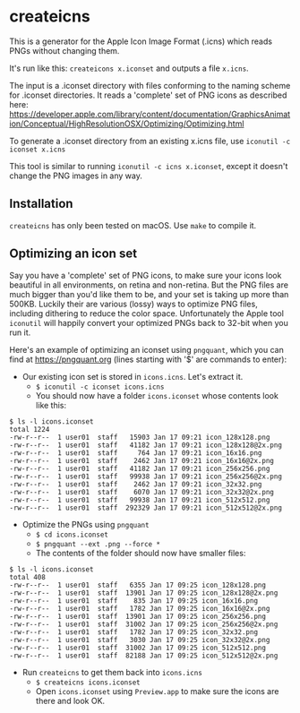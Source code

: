 # createicns

This is a generator for the Apple Icon Image Format (.icns) which reads PNGs
without changing them.

It's run like this: `createicons x.iconset` and outputs a file `x.icns`.

The input is a .iconset directory with files conforming to the naming scheme
for .iconset directories. It reads a 'complete' set of PNG icons as described
here:
<https://developer.apple.com/library/content/documentation/GraphicsAnimation/Conceptual/HighResolutionOSX/Optimizing/Optimizing.html>

To generate a .iconset directory from an existing x.icns file, use
`iconutil -c iconset x.icns`

This tool is similar to running `iconutil -c icns x.iconset`, except it
doesn't change the PNG images in any way.

## Installation

`createicns` has only been tested on macOS. Use `make` to compile it.

## Optimizing an icon set

Say you have a 'complete' set of PNG icons, to make sure your icons look
beautiful in all environments, on retina and non-retina. But the PNG files
are much bigger than you'd like them to be, and your set is taking up
more than 500KB. Luckily their are various (lossy) ways to optimize PNG
files, including dithering to reduce the color space. Unfortunately the
Apple tool `iconutil` will happily convert your optimized PNGs back to
32-bit when you run it.

Here's an example of optimizing an iconset using `pngquant`, which you
can find at <https://pngquant.org> (lines starting with '$' are commands
to enter):

* Our existing icon set is stored in `icons.icns`. Let's extract it.
  * `$ iconutil -c iconset icons.icns`
  * You should now have a folder `icons.iconset` whose contents look like this:
```
$ ls -l icons.iconset
total 1224
-rw-r--r--  1 user01  staff   15903 Jan 17 09:21 icon_128x128.png
-rw-r--r--  1 user01  staff   41182 Jan 17 09:21 icon_128x128@2x.png
-rw-r--r--  1 user01  staff     764 Jan 17 09:21 icon_16x16.png
-rw-r--r--  1 user01  staff    2462 Jan 17 09:21 icon_16x16@2x.png
-rw-r--r--  1 user01  staff   41182 Jan 17 09:21 icon_256x256.png
-rw-r--r--  1 user01  staff   99938 Jan 17 09:21 icon_256x256@2x.png
-rw-r--r--  1 user01  staff    2462 Jan 17 09:21 icon_32x32.png
-rw-r--r--  1 user01  staff    6070 Jan 17 09:21 icon_32x32@2x.png
-rw-r--r--  1 user01  staff   99938 Jan 17 09:21 icon_512x512.png
-rw-r--r--  1 user01  staff  292329 Jan 17 09:21 icon_512x512@2x.png
```
* Optimize the PNGs using `pngquant`
  * `$ cd icons.iconset`
  * `$ pngquant --ext .png --force *`
  * The contents of the folder should now have smaller files:
```
$ ls -l icons.iconset
total 408
-rw-r--r--  1 user01  staff   6355 Jan 17 09:25 icon_128x128.png
-rw-r--r--  1 user01  staff  13901 Jan 17 09:25 icon_128x128@2x.png
-rw-r--r--  1 user01  staff    835 Jan 17 09:25 icon_16x16.png
-rw-r--r--  1 user01  staff   1782 Jan 17 09:25 icon_16x16@2x.png
-rw-r--r--  1 user01  staff  13901 Jan 17 09:25 icon_256x256.png
-rw-r--r--  1 user01  staff  31002 Jan 17 09:25 icon_256x256@2x.png
-rw-r--r--  1 user01  staff   1782 Jan 17 09:25 icon_32x32.png
-rw-r--r--  1 user01  staff   3030 Jan 17 09:25 icon_32x32@2x.png
-rw-r--r--  1 user01  staff  31002 Jan 17 09:25 icon_512x512.png
-rw-r--r--  1 user01  staff  82188 Jan 17 09:25 icon_512x512@2x.png
```
* Run `createicns` to get them back into `icons.icns`
   * `$ createicns icons.iconset`
   * Open `icons.iconset` using `Preview.app` to make sure the icons are
     there and look OK.
